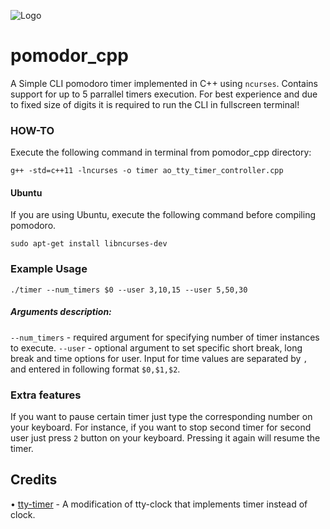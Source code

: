 ![Logo](https://raw.githubusercontent.com/AOrumbaev/pomodor_cpp/master/pomo_icon.png)

# pomodor_cpp
A Simple CLI pomodoro timer implemented in C++ using `ncurses`.
Contains support for up to 5 parrallel timers execution. 
For best experience and due to fixed size of digits it is required to run the CLI in fullscreen terminal!

### HOW-TO
Execute the following command in terminal from pomodor_cpp directory:

`g++ -std=c++11 -lncurses -o timer ao_tty_timer_controller.cpp`

#### Ubuntu
If you are using Ubuntu, execute the following command before compiling pomodoro.

`sudo apt-get install libncurses-dev`

### Example Usage
```
./timer --num_timers $0 --user 3,10,15 --user 5,50,30
```
##### Arguments description:
`--num_timers` - required argument for specifying number of timer instances to execute.
`--user` - optional argument to set specific short break, long break and time options for user. Input for time values are separated by `,` and entered in following format `$0,$1,$2`.

### Extra features
If you want to pause certain timer just type the corresponding number on your keyboard. For instance, if you want to stop second timer for second user just press `2` button on your keyboard. Pressing it again will resume the timer.

## Credits
• [tty-timer](https://github.com/mbarbar/ttytimer) - A modification of tty-clock that implements timer instead of clock.
